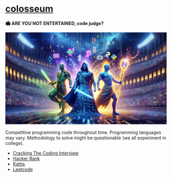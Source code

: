 [comment]: # (<script src=template/analytics.js></script>)

# [colosseum](https://colosseum.starikov.io)

**🏟 ARE YOU NOT ENTERTAINED, code judge?**

![](template/colosseum.png)

Competitive programming code throughout time. Programming languages may vary. Methodology to solve might be questionable (we all experiment in college).

- [Cracking The Coding Interview](https://github.com/IllyaStarikov/colosseum/tree/main/src/cracking-the-code-interview)
- [Hacker Rank](https://github.com/IllyaStarikov/colosseum/tree/main/src/hacker-rank)
- [Kattis](https://github.com/IllyaStarikov/colosseum/tree/main/src/kattis)
- [Leetcode](https://github.com/IllyaStarikov/colosseum/tree/main/src/leetcode)

